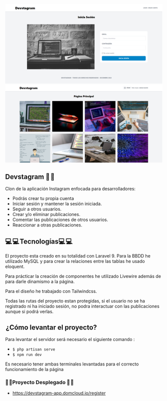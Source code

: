 <img src="public\img\portada.png" alt="preview-proyecto"/>
<img src="public\img\principal.png" alt="preview-portada">

## Devstagram 📝 📝 

Clon de la aplicación Instagram enfocada para desarrolladores:

- Podrás crear tu propia cuenta
- Iniciar sesión y mantener la sesión iniciada.
- Seguir a otros usuarios.
- Crear y/o eliminar publicaciones.
- Comentar las publicaciones de otros usuarios.
- Reaccionar a otras publicaciones.

## 💻 💻 Tecnologías💻 💻  

El proyecto esta creado en su totalidad con Laravel 9.
Para la BBDD he utilizado MySQL y para crear la relaciones entre las tablas he usado eloquent.

Para prácticar la creación de componentes he utilizado Livewire además de para darle dinamismo a la página.

Para el diseño he trabajado con Tailwindcss.

Todas las rutas del proyecto estan protegidas, si el usuario no se ha registrado ni ha iniciado sesión, no podra interactuar con las publicaciones aunque si podrá verlas.

##  ¿Cómo levantar el proyecto?

Para levantar el servidor será necesario el siguiente comando :

- `$ php artisan serve`
- `$ npm run dev`

Es necesario tener ambas terminales levantadas para el correcto funcionamiento de la página

### 🌟 🌟Proyecto Desplegado 🌟 🌟  

- https://devstagram-app.domcloud.io/register
